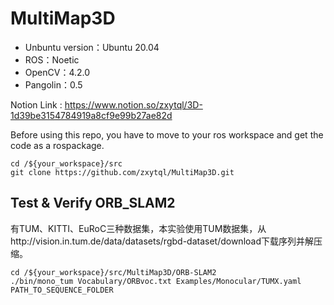 # MultiMap3D
- Unbuntu version：Ubuntu 20.04
- ROS：Noetic
- OpenCV：4.2.0
- Pangolin：0.5



Notion Link : https://www.notion.so/zxytql/3D-1d39be3154784919a8cf9e99b27ae82d

Before using this repo, you have to move to your ros workspace and get the code as a rospackage.

```
cd /${your_workspace}/src
git clone https://github.com/zxytql/MultiMap3D.git
```



## Test & Verify ORB_SLAM2

有TUM、KITTI、EuRoC三种数据集，本实验使用TUM数据集，从http://vision.in.tum.de/data/datasets/rgbd-dataset/download下载序列并解压缩。

```
cd /${your_workspace}/src/MultiMap3D/ORB-SLAM2
./bin/mono_tum Vocabulary/ORBvoc.txt Examples/Monocular/TUMX.yaml PATH_TO_SEQUENCE_FOLDER
```

